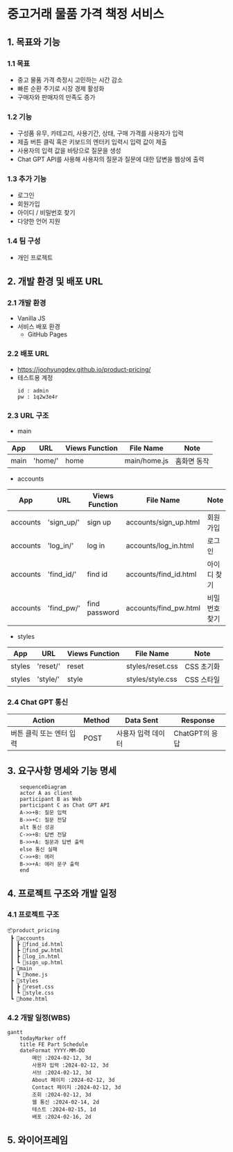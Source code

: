 # 중고거래 물품 가격 책정 서비스 
## 1. 목표와 기능 
### 1.1 목표
- 중고 물품 가격 측정시 고민하는 시간 감소
- 빠른 순환 주기로 시장 경제 활성화
- 구매자와 판매자의 만족도 증가

### 1.2 기능
- 구성품 유무, 카테고리, 사용기간, 상태, 구매 가격를 사용자가 입력
- 제출 버튼 클릭 혹은 키보드의 엔터키 입력시 입력 값이 제출
- 사용자의 입력 값을 바탕으로 질문을 생성
- Chat GPT API를 사용해 사용자의 질문과 질문에 대한 답변을 웹상에 출력

### 1.3 추가 기능 
- 로그인
- 회원가입
- 아이디 / 비밀번호 찾기
- 다양한 언어 지원 

### 1.4 팀 구성
- 개인 프로젝트

## 2. 개발 환경 및 배포 URL
### 2.1 개발 환경
- Vanilla JS
- 서비스 배포 환경
  - GitHub Pages

### 2.2 배포 URL
- https://joohyungdev.github.io/product-pricing/
- 테스트용 계정
  ```
  id : admin
  pw : 1q2w3e4r
  ```

### 2.3 URL 구조
- main

| App       | URL                                        | Views Function    | File Name                        | Note           |
|-----------|--------------------------------------------|-------------------|----------------------------------|----------------|
| main      | 'home/'                                    | home              | main/home.js                     | 홈화면 동작     |

- accounts

| App       | URL                                        | Views Function    | File Name                             | Note           |
|-----------|--------------------------------------------|-------------------|---------------------------------------|----------------|
| accounts  | 'sign_up/'                                 | sign up           | accounts/sign_up.html                 |회원가입         |
| accounts  | 'log_in/'                                  | log in            | accounts/log_in.html                  |로그인           |
| accounts  | 'find_id/'                                 | find id           | accounts/find_id.html                 |아이디 찾기      |
| accounts  | 'find_pw/'                                 | find password     | accounts/find_pw.html                 |비밀번호 찾기    |

- styles

| App       | URL                                        | Views Function    | File Name                        | Note           |
|-----------|--------------------------------------------|-------------------|----------------------------------|----------------|
| styles    | 'reset/'                                  | reset             | styles/reset.css                 | CSS 초기화      |
| styles    | 'style/'                                  | style             | styles/style.css                 | CSS 스타일      |

### 2.4 Chat GPT 통신

| Action | Method | Data Sent | Response |
|--------|--------|-----------|----------|
| 버튼 클릭 또는 엔터 입력 | POST | 사용자 입력 데이터 | ChatGPT의 응답 |


## 3. 요구사항 명세와 기능 명세 
```mermaid
    sequenceDiagram
    actor A as client
    participant B as Web
    participant C as Chat GPT API
    A->>+B: 질문 입력
    B->>+C: 질문 전달
    alt 통신 성공
    C->>+B: 답변 전달
    B->>+A: 질문과 답변 출력
    else 통신 실패 
    C->>+B: 에러
    B->>+A: 에러 문구 출력
    end
```

## 4. 프로젝트 구조와 개발 일정
### 4.1 프로젝트 구조 
```
📦product_pricing
 ┣ 📂accounts
 ┃ ┣ 📜find_id.html
 ┃ ┣ 📜find_pw.html
 ┃ ┣ 📜log_in.html
 ┃ ┗ 📜sign_up.html
 ┣ 📂main
 ┃ ┗ 📜home.js
 ┣ 📂styles
 ┃ ┣ 📜reset.css
 ┃ ┗ 📜style.css
 ┗ 📜home.html
```
### 4.2 개발 일정(WBS)
```mermaid
gantt
    todayMarker off
    title FE Part Schedule
    dateFormat YYYY-MM-DD
        메인 :2024-02-12, 3d
        사용자 입력 :2024-02-12, 3d
        서브 :2024-02-12, 3d
        About 페이지 :2024-02-12, 3d
        Contact 페이지 :2024-02-12, 3d
        조회 :2024-02-12, 3d
        웹 통신 :2024-02-14, 2d
        테스트 :2024-02-15, 1d
        배포 :2024-02-16, 2d
```
## 5. 와이어프레임 
